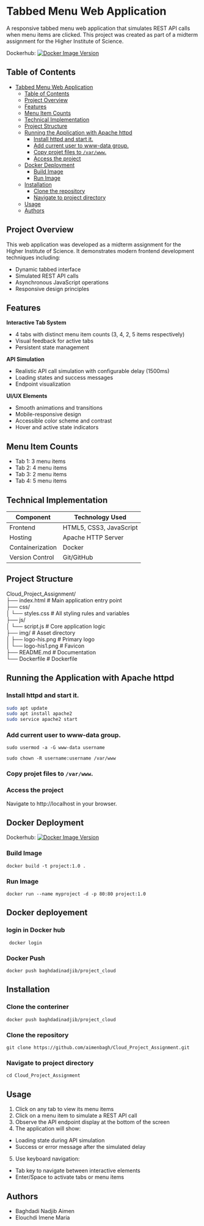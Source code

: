 # Tabbed Menu Web Application

A responsive tabbed menu web application that simulates REST API calls when menu items are clicked. This project was created as part of a midterm assignment for the Higher Institute of Science.

Dockerhub: [![Docker Image Version](https://img.shields.io/docker/v/baghdadinadjib/cloud_project_assignment?logo=docker)](https://hub.docker.com/r/baghdadinadjib/cloud_project_assignment)


## Table of Contents

- [Tabbed Menu Web Application](#tabbed-menu-web-application)
  - [Table of Contents](#table-of-contents)
  - [Project Overview](#project-overview)
  - [Features](#features)
  - [Menu Item Counts](#menu-item-counts)
  - [Technical Implementation](#technical-implementation)
  - [Project Structure](#project-structure)
  - [Running the Application with Apache httpd](#running-the-application-with-apache-httpd)
    - [Install httpd and start it.](#install-httpd-and-start-it)
    - [Add current user to www-data group.](#add-current-user-to-www-data-group)
    - [Copy projet files to `/var/www`.](#copy-projet-files-to-varwww)
    - [Access the project](#access-the-project)
  - [Docker Deployment](#docker-deployment)
    - [Build Image](#build-image)
    - [Run Image](#run-image)
  - [Installation](#installation)
    - [Clone the repository ](#clone-the-repository-)
    - [Navigate to project directory](#navigate-to-project-directory)
  - [Usage](#usage)
  - [Authors](#authors)

## Project Overview

This web application was developed as a midterm assignment for the Higher Institute of Science. It demonstrates modern frontend development techniques including:

- Dynamic tabbed interface
- Simulated REST API calls
- Asynchronous JavaScript operations
- Responsive design principles

## Features

 **Interactive Tab System**  
- 4 tabs with distinct menu item counts (3, 4, 2, 5 items respectively)
- Visual feedback for active tabs
- Persistent state management

 **API Simulation**  
- Realistic API call simulation with configurable delay (1500ms)
- Loading states and success messages
- Endpoint visualization

 **UI/UX Elements**  
- Smooth animations and transitions
- Mobile-responsive design
- Accessible color scheme and contrast
- Hover and active state indicators

## Menu Item Counts

- Tab 1: 3 menu items
- Tab 2: 4 menu items
- Tab 3: 2 menu items
- Tab 4: 5 menu items

## Technical Implementation

| Component        | Technology Used         |
|------------------|-------------------------|
| Frontend         | HTML5, CSS3, JavaScript |
| Hosting          | Apache HTTP Server      |
| Containerization | Docker                  |
| Version Control  | Git/GitHub              |

## Project Structure

Cloud_Project_Assignment/ <br/>
├── index.html         # Main application entry point <br/>
├── css/ <br/>
│   └── styles.css     # All styling rules and variables <br/>
├── js/ <br/>
│   └── script.js      # Core application logic <br/>
├── img/               # Asset directory <br/>
│   ├── logo-his.png   # Primary logo <br/>
│   └── logo-his1.png  # Favicon <br/>
├── README.md          # Documentation <br/>
└── Dockerfile          # Dockerfile <br/>

## Running the Application with Apache httpd
### Install httpd and start it.
```bash
sudo apt update 
sudo apt install apache2
sudo service apache2 start
```
### Add current user to www-data group.
``` sudo usermod -a -G www-data username ```

``` sudo chown -R username:username /var/www ```

### Copy projet files to `/var/www`.

### Access the project

Navigate to http://localhost in your browser.

## Docker Deployment

Dockerhub: [![Docker Image Version](https://img.shields.io/docker/v/baghdadinadjib/cloud_project_assignment?logo=docker)](https://hub.docker.com/r/baghdadinadjib/cloud_project_assignment)


### Build Image
```docker build -t project:1.0 .```

### Run Image
```docker run --name myproject -d -p 80:80 project:1.0```

## Docker deployement

### login in Docker hub
``` docker login```  
### Docker Push
```docker push baghdadinadjib/project_cloud```

## Installation

### Clone the conteriner
```docker push baghdadinadjib/project_cloud```

### Clone the repository <br/> 
```git clone https://github.com/aimenbagh/Cloud_Project_Assignment.git ```<br/>
### Navigate to project directory<br/> 
```cd Cloud_Project_Assignment```  

## Usage

1. Click on any tab to view its menu items<br/>
2. Click on a menu item to simulate a REST API call<br/>
3. Observe the API endpoint display at the bottom of the screen<br/>
4. The application will show:<br/>
- Loading state during API simulation<br/>
- Success or error message after the simulated delay<br/>
5. Use keyboard navigation:<br/>
- Tab key to navigate between interactive elements<br/>
- Enter/Space to activate tabs or menu items<br/>

## Authors

- Baghdadi Nadjib Aimen 
- Elouchdi Imene Maria 
